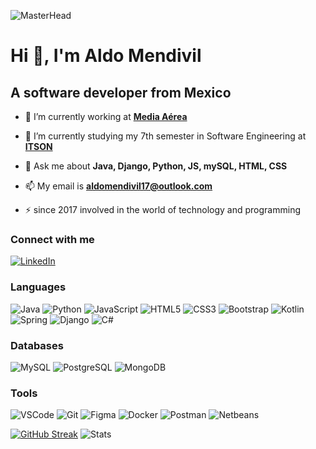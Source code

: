 ![MasterHead](https://tippie.uiowa.edu/sites/tippie.uiowa.edu/files/2022-06/linkedinheaders-desktop.jpg)
# Hi 👋, I'm Aldo Mendivil
## A software developer from Mexico

- 🔭 I’m currently working at __[Media Aérea](https://github.com/mediaerea)__

- 🌱 I’m currently studying my 7th semester in Software Engineering at __[ITSON](https://www.itson.mx/)__

- 💬 Ask me about **Java, Django, Python, JS, mySQL, HTML, CSS**

- 📫 My email is **aldomendivil17@outlook.com**

- ⚡ since 2017 involved in the world of technology and programming


### Connect with me
[![LinkedIn](https://img.shields.io/badge/linkedin-%230077B5.svg?style=for-the-badge&logo=linkedin&logoColor=white)](https://linkedin.com/in/aldomendivil17)

### Languages
![Java](https://img.shields.io/badge/Java-ED2025?style=for-the-badge&logo=ORACLE&logoColor=white)
![Python](https://img.shields.io/badge/Python-3476a9?style=for-the-badge&logo=python&logoColor=white)
![JavaScript](https://img.shields.io/badge/JavaScript-F7DF1C?style=for-the-badge&logo=javascript&logoColor=black)
![HTML5](https://img.shields.io/badge/HTML5-E44D27?style=for-the-badge&logo=html5&logoColor=white)
![CSS3](https://img.shields.io/badge/CSS3-1572B6?style=for-the-badge&logo=css3&logoColor=white)
![Bootstrap](https://img.shields.io/badge/Bootstrap-563D7C?style=for-the-badge&logo=bootstrap&logoColor=white)
![Kotlin](https://img.shields.io/badge/kotlin-%230095D5.svg?style=for-the-badge&logo=kotlin&logoColor=white)
![Spring](https://img.shields.io/badge/spring-%236DB33F.svg?style=for-the-badge&logo=spring&logoColor=white)
![Django](https://img.shields.io/badge/Django-1ea06e?style=for-the-badge&logo=django&logoColor=white)
![C#](https://img.shields.io/badge/C%23-239120?style=for-the-badge&logo=c-sharp&logoColor=white)

### Databases
![MySQL](https://img.shields.io/badge/MySQL-005C84?style=for-the-badge&logo=mysql&logoColor=white)
![PostgreSQL](https://img.shields.io/badge/PostgreSQL-316192?style=for-the-badge&logo=postgresql&logoColor=white)
![MongoDB](https://img.shields.io/badge/MongoDB-4EA94B?style=for-the-badge&logo=mongodb&logoColor=white)

### Tools

![VSCode](https://img.shields.io/badge/Visual%20Studio%20Code-0078d7.svg?style=for-the-badge&logo=visual-studio-code&logoColor=white)
![Git](https://img.shields.io/badge/GIT-E44C30?style=for-the-badge&logo=git&logoColor=white)
![Figma](https://img.shields.io/badge/figma-%23F24E1E.svg?style=for-the-badge&logo=figma&logoColor=white)
![Docker](https://img.shields.io/badge/docker-%230db7ed.svg?style=for-the-badge&logo=docker&logoColor=white)
![Postman](https://img.shields.io/badge/Postman-FF6C37?style=for-the-badge&logo=postman&logoColor=white)
![Netbeans](https://img.shields.io/badge/apache%20netbeans-1B6AC6?style=for-the-badge&logo=apache%20netbeans%20IDE&logoColor=white)




[![GitHub Streak](https://github-readme-streak-stats.herokuapp.com?user=Aldomendivil17&theme=dracula&hide_border=true&date_format=j%2Fn%5B%2FY%5D)](https://git.io/streak-stats)
![Stats](https://github-readme-stats.vercel.app/api?username=Aldomendivil17&count_private=true&show_icons=true&include_all_commits=true&hide_border=true&theme=dracula)
